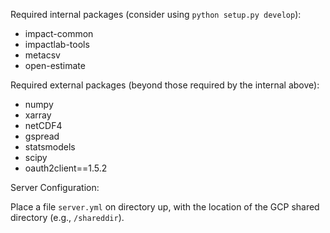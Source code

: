 Required internal packages (consider using `python setup.py develop`):

 - impact-common
 - impactlab-tools
 - metacsv
 - open-estimate

Required external packages (beyond those required by the internal above):

 - numpy
 - xarray
 - netCDF4
 - gspread
 - statsmodels
 - scipy
 - oauth2client==1.5.2

Server Configuration:

Place a file `server.yml` on directory up, with the location of the GCP shared directory (e.g., `/shareddir`).